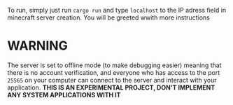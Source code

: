 To run, simply just run `cargo run` and type `localhost` to the IP adress field in minecraft server creation. You will be greeted wwith more instructions
# WARNING
The server is set to offline mode (to make debugging easier) meaning that there is no account verification, and everyone who has access to the port `25565` on your computer can connect to the server and interact with your application. **THIS IS AN EXPERIMENTAL PROJECT, DON'T IMPLEMENT ANY SYSTEM APPLICATIONS WITH IT**
